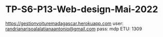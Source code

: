 # TP-S6-P13-Web-design-Mai-2022

https://gestionvoituremadagascar.herokuapp.com
user: randrianarisoalalatianaantonio@gmail.com
pass: mdp
ETU: 1309

